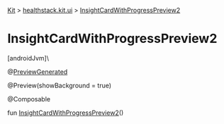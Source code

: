 
[Kit](../../kit.html) > [healthstack.kit.ui](index.html) > [InsightCardWithProgressPreview2](-insight-card-with-progress-preview2.html)



# InsightCardWithProgressPreview2



[androidJvm]\




@[PreviewGenerated](../healthstack.kit.annotation/-preview-generated/index.html)



@Preview(showBackground = true)



@Composable



fun [InsightCardWithProgressPreview2](-insight-card-with-progress-preview2.html)()




